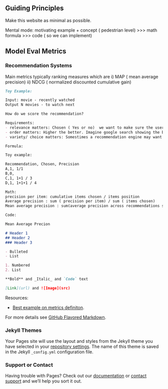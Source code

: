 ## Guiding Principles

Make this website as minimal as possible.

Mental mode: motivating example + concept ( pedestrian level) >>> math formula >>> code ( so we can implement) 


## Model Eval Metrics

### Recommendation Systems

Main metrics typically ranking measures which are i) MAP ( mean average precision) ii) NDCG ( normalized discounted cumulative gain)



```markdown
Toy Example:

Input: movie - recently watched
Output N movies - to watch next

How do we score the recommendation?

Requirements:
- relevance matters: Chosen ( Yes or no)  we want to make sure the user chooses the recommendation
- order matters: Higher the better. Imagine google search showing the best 5 at the bottom of the page vs the top of the page.
- variety/ choice matters: Somestimes a recommendation engine may want to give a couple of options instead of just one option

Formula:

Toy example:

Recommendation, Chosen, Precision
A,1, 1/1
B,0, 
C,1, 1+1 / 3
D,1, 1+1+1 / 4

Math:
precision per item: cumulative items chosen / items position
Average precision : sum ( precision per item) / sum ( items chosen)
Mean average precision : sum(average precision across recommendations shown) / sum ( recommendations shown)

Code: 

Mean Average Precion

# Header 1
## Header 2
### Header 3

- Bulleted
- List

1. Numbered
2. List

**Bold** and _Italic_ and `Code` text

[Link](url) and ![Image](src)
```

Resources:
- [Best example on metrics definiton](https://makarandtapaswi.wordpress.com/2012/07/02/intuition-behind-average-precision-and-map/).

For more details see [GitHub Flavored Markdown](https://guides.github.com/features/mastering-markdown/).

### Jekyll Themes

Your Pages site will use the layout and styles from the Jekyll theme you have selected in your [repository settings](https://github.com/david-woo-instacart/easyml.github.io/settings). The name of this theme is saved in the Jekyll `_config.yml` configuration file.

### Support or Contact

Having trouble with Pages? Check out our [documentation](https://help.github.com/categories/github-pages-basics/) or [contact support](https://github.com/contact) and we’ll help you sort it out.
